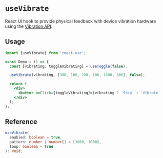 # `useVibrate`

React UI hook to provide physical feedback with device vibration hardware using the [Vibration API](https://developer.mozilla.org/en-US/docs/Web/API/Vibration_API).

## Usage

```jsx
import {useVibrate} from 'react-use';

const Demo = () => {
  const [vibrating, toggleVibrating] = useToggle(false);

  useVibrate(vibrating, [300, 100, 200, 100, 1000, 300], false);

  return (
    <div>
      <button onClick={toggleVibrating}>{vibrating ? 'Stop' : 'Vibrate'}</button>
    </div>
  );
};
```

## Reference

```ts
useVibrate(
  enabled: boolean = true,
  pattern: number | number[] = [1000, 1000],
  loop: boolean = true
): void;
```
